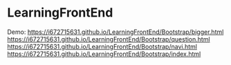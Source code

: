 # LearningFrontEnd
Demo: 
https://i672715631.github.io/LearningFrontEnd/Bootstrap/bigger.html
https://i672715631.github.io/LearningFrontEnd/Bootstrap/question.html
https://i672715631.github.io/LearningFrontEnd/Bootstrap/navi.html
https://i672715631.github.io/LearningFrontEnd/Bootstrap/index.html
